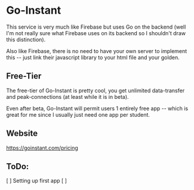 Go-Instant
==========


This service is very much like Firebase but uses Go on the backend (well I'm not really sure what Firebase uses on its backend so I shouldn't draw this distinction).

Also like Firebase, there is no need to have your own server to implement this -- just link their javascript library to your html file and your golden.


Free-Tier
---------

The free-tier of Go-Instant is pretty cool, you get unlimited data-transfer and peak-connections (at least while it is in beta).

Even after beta, Go-Instant will permit users 1 entirely free app -- which is great for me since I usually just need one app per student.

Website
-------

https://goinstant.com/pricing



ToDo:
-----

[ ] Setting up first app
[ ] 
